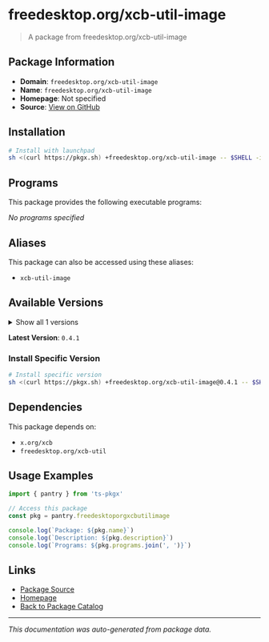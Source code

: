 # freedesktop.org/xcb-util-image

> A package from freedesktop.org/xcb-util-image

## Package Information

- **Domain**: `freedesktop.org/xcb-util-image`
- **Name**: `freedesktop.org/xcb-util-image`
- **Homepage**: Not specified
- **Source**: [View on GitHub](https://github.com/pkgxdev/pantry/tree/main/projects/freedesktop.org/xcb-util-image/package.yml)

## Installation

```bash
# Install with launchpad
sh <(curl https://pkgx.sh) +freedesktop.org/xcb-util-image -- $SHELL -i
```

## Programs

This package provides the following executable programs:

*No programs specified*

## Aliases

This package can also be accessed using these aliases:

- `xcb-util-image`

## Available Versions

<details>
<summary>Show all 1 versions</summary>

- `0.4.1`

</details>

**Latest Version**: `0.4.1`

### Install Specific Version

```bash
# Install specific version
sh <(curl https://pkgx.sh) +freedesktop.org/xcb-util-image@0.4.1 -- $SHELL -i
```

## Dependencies

This package depends on:

- `x.org/xcb`
- `freedesktop.org/xcb-util`

## Usage Examples

```typescript
import { pantry } from 'ts-pkgx'

// Access this package
const pkg = pantry.freedesktoporgxcbutilimage

console.log(`Package: ${pkg.name}`)
console.log(`Description: ${pkg.description}`)
console.log(`Programs: ${pkg.programs.join(', ')}`)
```

## Links

- [Package Source](https://github.com/pkgxdev/pantry/tree/main/projects/freedesktop.org/xcb-util-image/package.yml)
- [Homepage](#)
- [Back to Package Catalog](../package-catalog.md)

---

*This documentation was auto-generated from package data.*
